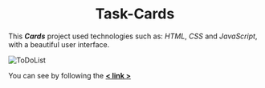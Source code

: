<h1 align = "center" > Task-Cards </h1>


This ***Cards***  project used technologies such as: *HTML*, *CSS* and *JavaScript*, with a beautiful user interface. 

   
![ToDoList](https://user-images.githubusercontent.com/56721591/154645034-34027bef-804b-401e-8d93-8d2d6645cd50.png)

You can see by following the **[< link >](https://jsfiddle.net/KAHRAMON/1r06wd37/7/)**